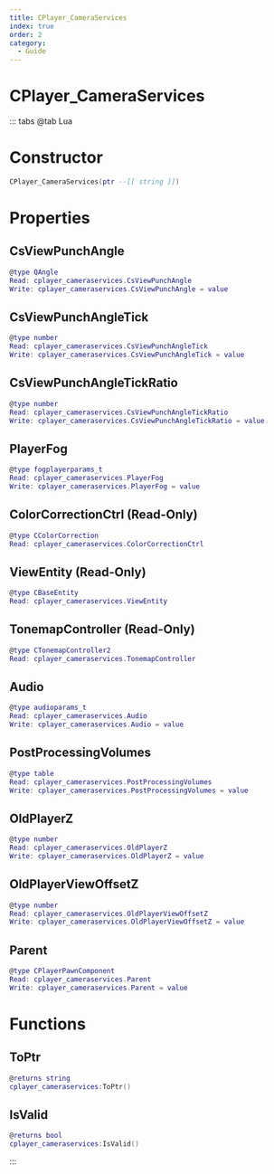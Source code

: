 ```yaml
---
title: CPlayer_CameraServices
index: true
order: 2
category:
  - Guide
---
```


# CPlayer_CameraServices

::: tabs
@tab Lua
# Constructor
```lua
CPlayer_CameraServices(ptr --[[ string ]])
```
# Properties
## CsViewPunchAngle 
```lua
@type QAngle
Read: cplayer_cameraservices.CsViewPunchAngle
Write: cplayer_cameraservices.CsViewPunchAngle = value
```
## CsViewPunchAngleTick 
```lua
@type number
Read: cplayer_cameraservices.CsViewPunchAngleTick
Write: cplayer_cameraservices.CsViewPunchAngleTick = value
```
## CsViewPunchAngleTickRatio 
```lua
@type number
Read: cplayer_cameraservices.CsViewPunchAngleTickRatio
Write: cplayer_cameraservices.CsViewPunchAngleTickRatio = value
```
## PlayerFog 
```lua
@type fogplayerparams_t
Read: cplayer_cameraservices.PlayerFog
Write: cplayer_cameraservices.PlayerFog = value
```
## ColorCorrectionCtrl (Read-Only)
```lua
@type CColorCorrection
Read: cplayer_cameraservices.ColorCorrectionCtrl
```
## ViewEntity (Read-Only)
```lua
@type CBaseEntity
Read: cplayer_cameraservices.ViewEntity
```
## TonemapController (Read-Only)
```lua
@type CTonemapController2
Read: cplayer_cameraservices.TonemapController
```
## Audio 
```lua
@type audioparams_t
Read: cplayer_cameraservices.Audio
Write: cplayer_cameraservices.Audio = value
```
## PostProcessingVolumes 
```lua
@type table
Read: cplayer_cameraservices.PostProcessingVolumes
Write: cplayer_cameraservices.PostProcessingVolumes = value
```
## OldPlayerZ 
```lua
@type number
Read: cplayer_cameraservices.OldPlayerZ
Write: cplayer_cameraservices.OldPlayerZ = value
```
## OldPlayerViewOffsetZ 
```lua
@type number
Read: cplayer_cameraservices.OldPlayerViewOffsetZ
Write: cplayer_cameraservices.OldPlayerViewOffsetZ = value
```
## Parent 
```lua
@type CPlayerPawnComponent
Read: cplayer_cameraservices.Parent
Write: cplayer_cameraservices.Parent = value
```
# Functions
## ToPtr
```lua
@returns string
cplayer_cameraservices:ToPtr()
```
## IsValid
```lua
@returns bool
cplayer_cameraservices:IsValid()
```

:::